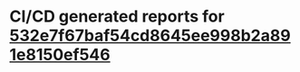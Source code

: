 # CI/CD generated reports for [532e7f67baf54cd8645ee998b2a891e8150ef546](https://github.com/hydephp/develop/commit/532e7f67baf54cd8645ee998b2a891e8150ef546)
